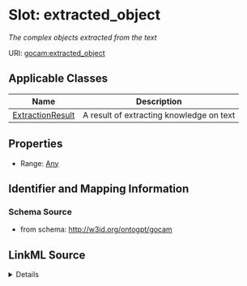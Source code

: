 # Slot: extracted_object
_The complex objects extracted from the text_


URI: [gocam:extracted_object](http://w3id.org/ontogpt/gocam/extracted_object)



<!-- no inheritance hierarchy -->




## Applicable Classes

| Name | Description |
| --- | --- |
[ExtractionResult](ExtractionResult.md) | A result of extracting knowledge on text






## Properties

* Range: [Any](Any.md)







## Identifier and Mapping Information







### Schema Source


* from schema: http://w3id.org/ontogpt/gocam




## LinkML Source

<details>
```yaml
name: extracted_object
description: The complex objects extracted from the text
from_schema: http://w3id.org/ontogpt/gocam
rank: 1000
alias: extracted_object
owner: ExtractionResult
domain_of:
- ExtractionResult
range: Any
inlined: true

```
</details>